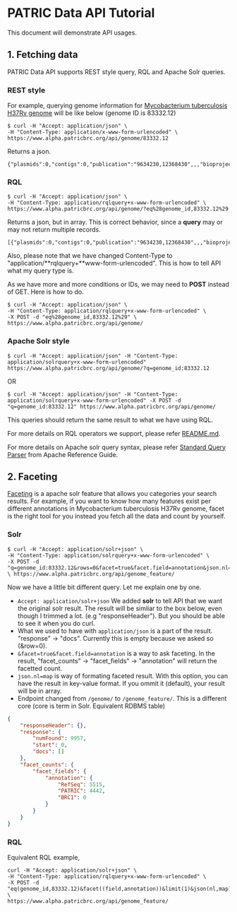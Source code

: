 # PATRIC Data API Tutorial

This document will demonstrate API usages. 



## 1. Fetching data

PATRIC Data API supports REST style query, RQL and Apache Solr queries.

### REST style

For example, querying genome information for [Mycobacterium tuberculosis H37Rv genome](https://www.patricbrc.org/view/Genome/83332.12) will be like below (genome ID is 83332.12)

```
$ curl -H "Accept: application/json" \
-H "Content-Type: application/x-www-form-urlencoded" \ https://www.alpha.patricbrc.org/api/genome/83332.12
```

Returns a json.

```
{"plasmids":0,"contigs":0,"publication":"9634230,12368430",,,"bioproject_accession":"PRJNA224","document_type":"genome","assembly_accession":"GCA_000195955.2","_version_":1552608979231703000}
```

### RQL

```
$ curl -H "Accept: application/json" \
-H "Content-Type: application/rqlquery+x-www-form-urlencoded" \ https://www.alpha.patricbrc.org/api/genome/?eq%28genome_id,83332.12%29
```

Returns a json, but in array. This is correct behavior, since a **query** may or may not return multiple records.

```
[{"plasmids":0,"contigs":0,"publication":"9634230,12368430",,,"bioproject_accession":"PRJNA224","document_type":"genome","assembly_accession":"GCA_000195955.2"}]
```

Also, please note that we have changed Content-Type to "application/**rqlquery+**www-form-urlencoded". This is how to tell API what my query type is.

As we have more and more conditions or IDs, we may need to **POST** instead of GET. Here is how to do.

```
$ curl -H "Accept: application/json" \
-H "Content-Type: application/rqlquery+x-www-form-urlencoded" \
-X POST -d "eq%28genome_id,83332.12%29" \
https://www.alpha.patricbrc.org/api/genome/
```

### Apache Solr style

```
$ curl -H "Accept: application/json" -H "Content-Type: application/solrquery+x-www-form-urlencoded" https://www.alpha.patricbrc.org/api/genome/?q=genome_id:83332.12
```

OR

```
$ curl -H "Accept: application/json" -H "Content-Type: application/solrquery+x-www-form-urlencoded" -X POST -d "q=genome_id:83332.12" https://www.alpha.patricbrc.org/api/genome/
```

This queries should return the same result to what we have using RQL.

For more details on RQL operators we support, please refer [README.md](https://github.com/PATRIC3/p3_api/blob/master/README.md). 

For more details on Apache solr query syntax, please refer [Standard Query Parser](https://cwiki.apache.org/confluence/display/solr/The+Standard+Query+Parser) from Apache Reference Guide.



## 2. Faceting

[Faceting](https://cwiki.apache.org/confluence/display/solr/Faceting) is a apache solr feature that allows you categories your search results. For example, if you want to know how many features exist per different annotations in Mycobacterium tuberculosis H37Rv genome, facet is the right tool for you instead you fetch all the data and count by yourself.

### Solr

```
$ curl -H "Accept: application/solr+json" \
-H "Content-Type: application/solrquery+x-www-form-urlencoded" \
-X POST -d "q=genome_id:83332.12&rows=0&facet=true&facet.field=annotation&json.nl=map" \ https://www.alpha.patricbrc.org/api/genome_feature/
```

Now we have a little bit different query. Let me explain one by one.

* `Accept: application/solr+json` We added **solr** to tell API that we want the original solr result. The result will be simliar to the box below, even though I trimmed a lot. (e.g  "responseHeader"). But you should be able to see it when you do curl.
* What we used to have with `application/json` is a part of the result. "response" -> "docs". Currently this is empty because we asked so (&row=0).
* `&facet=true&facet.field=annotation` is a way to ask faceting. In the result, "facet_counts" -> "facet_fields" -> "annotation" will return the facetted count.
* `json.nl=map` is way of formating faceted result. With this option, you can have the result in key-value format. If you ommit it (default), your result will be in array. 
* Endpoint changed from `/genome/` to `/genome_feature/`. This is a different core (core is term in Solr. Equivalent RDBMS table)

```json
{
    "responseHeader": {},
    "response": {
        "numFound": 9957,
        "start": 0,
        "docs": []
    },
    "facet_counts": {
        "facet_fields": {
            "annotation": {
                "RefSeq": 5515,
                "PATRIC": 4442,
                "BRC1": 0
            }
        }
    }
}
```

### RQL

Equivalent RQL example,

```
curl -H "Accept: application/solr+json" \
-H "Content-Type: application/rqlquery+x-www-form-urlencoded" \
-X POST -d "eq(genome_id,83332.12)&facet((field,annotation))&limit(1)&json(nl,map)" \
https://www.alpha.patricbrc.org/api/genome_feature/
```

